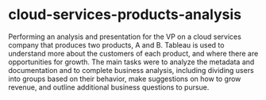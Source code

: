 # cloud-services-products-analysis
Performing an analysis and presentation for the VP on a cloud services company that produces two products, A and B. Tableau is used to understand more about the customers of each product, and where there are opportunities for growth. The main tasks were to analyze the metadata and documentation and to complete business analysis, including dividing users into groups based on their behavior, make suggestions on how to grow revenue, and outline additional business questions to pursue. 
